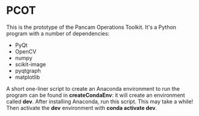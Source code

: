 # PCOT

This is the prototype of the Pancam Operations Toolkit. It's a Python
program with a number of dependencies:

* PyQt
* OpenCV
* numpy
* scikit-image
* pyqtgraph
* matplotlib

A short one-liner script to create an Anaconda environment to run
the program can be found in **createCondaEnv**: it will create an
environment called **dev**. After installing
Anaconda, run this script. This may take a while!
Then activate the **dev** environment with **conda activate dev**.


